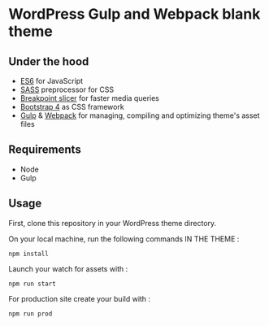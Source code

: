 # WordPress Gulp and Webpack blank theme

## Under the hood

- [ES6](https://babeljs.io/learn-es2015/) for JavaScript
- [SASS](http://sass-lang.com/) preprocessor for CSS
- [Breakpoint slicer](https://github.com/lolmaus/breakpoint-slicer/) for faster media queries
- [Bootstrap 4](https://getbootstrap.com/docs/4.0/getting-started/introduction/) as CSS framework
- [Gulp](https://gulpjs.com/) & [Webpack](https://webpack.js.org/) for managing, compiling and optimizing theme's asset files

## Requirements

* Node
* Gulp

## Usage

First, clone this repository in your WordPress theme directory.

On your local machine, run the following commands IN THE THEME :

	npm install

Launch your watch for assets with :

	npm run start
	
For production site create your build with :

	npm run prod
